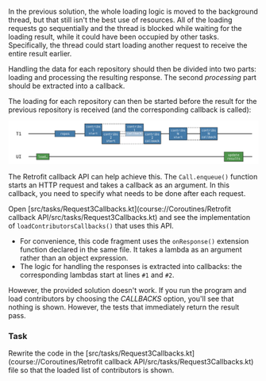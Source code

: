 In the previous solution, the whole loading logic is moved to the background thread, but that still isn't the best use of
resources. All of the loading requests go sequentially and the thread is blocked while waiting for the loading result,
while it could have been occupied by other tasks. Specifically, the thread could start loading another request to
receive the entire result earlier.

Handling the data for each repository should then be divided into two parts: loading and processing the
resulting response. The second _processing_ part should be extracted into a callback.

The loading for each repository can then be started before the result for the previous repository is received (and the
corresponding callback is called):

![Using callback API](images/callbacks.png)

The Retrofit callback API can help achieve this. The `Call.enqueue()` function starts an HTTP request and takes a
callback as an argument. In this callback, you need to specify what needs to be done after each request.

Open [src/tasks/Request3Callbacks.kt](course://Coroutines/Retrofit callback API/src/tasks/Request3Callbacks.kt) and see the implementation of `loadContributorsCallbacks()` that uses this API.

* For convenience, this code fragment uses the `onResponse()` extension function declared in the same file. It takes a
  lambda as an argument rather than an object expression.
* The logic for handling the responses is extracted into callbacks: the corresponding lambdas start at lines `#1` and `#2`.

However, the provided solution doesn't work. If you run the program and load contributors by choosing the _CALLBACKS_
option, you'll see that nothing is shown. However, the tests that immediately return the result pass.

### Task

Rewrite the code in the [src/tasks/Request3Callbacks.kt](course://Coroutines/Retrofit callback API/src/tasks/Request3Callbacks.kt) file so that the loaded list of contributors is shown.